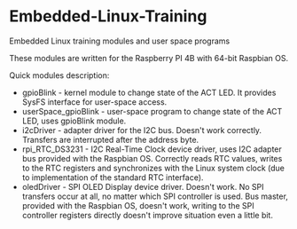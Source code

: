 # Embedded-Linux-Training
Embedded Linux training modules and user space programs

These modules are written for the Raspberry PI 4B with 64-bit Raspbian OS.

Quick modules description:
- gpioBlink - kernel module to change state of the ACT LED. It provides SysFS interface for user-space access.
- userSpace_gpioBlink - user-space program to change state of the ACT LED, uses gpioBlink module.
- i2cDriver - adapter driver for the I2C bus. Doesn't work correctly. Transfers are interrupted after the address byte.
- rpi_RTC_DS3231 - I2C Real-Time Clock device driver, uses I2C adapter bus provided with the Raspbian OS. Correctly reads RTC values, writes to the RTC registers and synchronizes with the Linux system clock (due to implementation of the standard RTC interface).
- oledDriver - SPI OLED Display device driver. Doesn't work. No SPI transfers occur at all, no matter which SPI controller is used. Bus master, provided with the Raspbian OS, doesn't work, writing to the SPI controller registers directly doesn't improve situation even a little bit.
